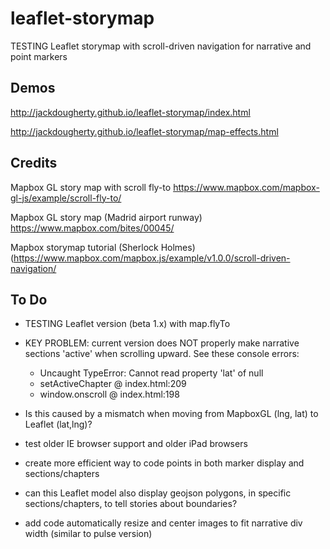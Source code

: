# leaflet-storymap
TESTING Leaflet storymap with scroll-driven navigation for narrative and point markers

## Demos
http://jackdougherty.github.io/leaflet-storymap/index.html

http://jackdougherty.github.io/leaflet-storymap/map-effects.html

## Credits
Mapbox GL story map with scroll fly-to https://www.mapbox.com/mapbox-gl-js/example/scroll-fly-to/

Mapbox GL story map (Madrid airport runway) https://www.mapbox.com/bites/00045/

Mapbox storymap tutorial (Sherlock Holmes) (https://www.mapbox.com/mapbox.js/example/v1.0.0/scroll-driven-navigation/

## To Do
- TESTING Leaflet version (beta 1.x) with map.flyTo
- KEY PROBLEM: current version does NOT properly make narrative sections 'active' when scrolling upward. See these console errors:
  - Uncaught TypeError: Cannot read property 'lat' of null
  - setActiveChapter	@	index.html:209
  - window.onscroll	@	index.html:198
- Is this caused by a mismatch when moving from MapboxGL (lng, lat) to Leaflet (lat,lng)?

- test older IE browser support and older iPad browsers
- create more efficient way to code points in both marker display and sections/chapters
- can this Leaflet model also display geojson polygons, in specific sections/chapters, to tell stories about boundaries?
- add code automatically resize and center images to fit narrative div width (similar to pulse version)
